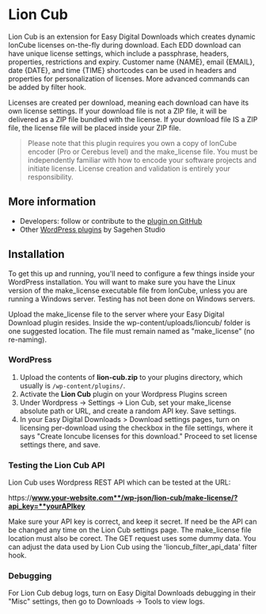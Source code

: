 # Lion Cub

Lion Cub is an extension for Easy Digital Downloads which creates dynamic IonCube licenses on-the-fly during download. Each EDD download can have unique license settings, which include a passphrase, headers, properties, restrictions and expiry. Customer name {NAME}, email {EMAIL}, date {DATE}, and time {TIME} shortcodes can be used in headers and properties for personalization of licenses. More advanced commands can be added by filter hook. 

Licenses are created per download, meaning each download can have its own license settings. If your download file is not a ZIP file, it will be delivered as a ZIP file bundled with the license. If your download file IS a ZIP file, the license file will be placed inside your ZIP file.

> Please note that this plugin requires you own a copy of IonCube encoder (Pro or Cerebus level) and the make_license file. You must be independently familiar with how to encode your software projects and initiate license. License creation and validation is entirely your responsibility.

## More information

- Developers: follow or contribute to the [plugin on GitHub](https://github.com/sagehenstudio/lioncub)
- Other [WordPress plugins](https://profiles.wordpress.org/littlepackage/#content-plugins) by Sagehen Studio

## Installation

To get this up and running, you'll need to configure a few things inside your WordPress installation. You will want to make sure you have the Linux version of the make_license executable file from IonCube, unless you are running a Windows server. Testing has not been done on Windows servers. 

Upload the make_license file to the server where your Easy Digital Download plugin resides. Inside the wp-content/uploads/lioncub/ folder is one suggested location. The file must remain named as "make_license" (no re-naming).

### WordPress

1. Upload the contents of **lion-cub.zip** to your plugins directory, which usually is `/wp-content/plugins/`.
2. Activate the **Lion Cub** plugin on your Wordpress Plugins screen
3. Under Wordpress -> Settings -> Lion Cub, set your make_license absolute path or URL, and create a random API key. Save settings.
4. In your Easy Digital Downloads > Download settings pages, turn on licensing per-download using the checkbox in the file settings, where it says "Create Ioncube licenses for this download." Proceed to set license settings there, and save.

### Testing the Lion Cub API

Lion Cub uses Wordpress REST API which can be tested at the URL:

https://**www.your-website.com**/wp-json/lion-cub/make-license/?api_key=**yourAPIkey**

Make sure your API key is correct, and keep it secret. If need be the API can be changed any time on the Lion Cub settings page. The make_license file location must also be corect. The GET request uses some dummy data. You can adjust the data used by Lion Cub using the 'lioncub_filter_api_data' filter hook.

### Debugging

For Lion Cub debug logs, turn on Easy Digital Downloads debugging in their "Misc" settings, then go to Downloads -> Tools to view logs.
